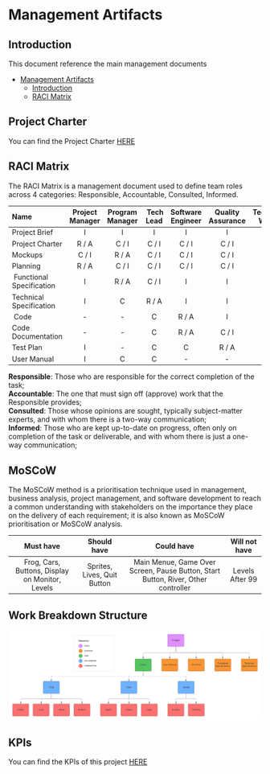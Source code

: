 # Management Artifacts

## Introduction

This document reference the main management documents

- [Management Artifacts](#management-artifacts)
  - [Introduction](#introduction)
  - [RACI Matrix](#raci-matrix)

## Project Charter

You can find the Project Charter [HERE](https://github.com/algosup/2024-2025-project-1-fpga-team-4/blob/Management/Documents/Management/ProjectCharter.md)

## RACI Matrix

The RACI Matrix is a management document used to define team roles across 4 categories: Responsible, Accountable, Consulted, Informed.

| Name                      | Project Manager | Program Manager | Tech Lead | Software Engineer | Quality Assurance | Technical Writer  | Client  |
| :------------------------ | :-------------: | :-------------: | :-------: | :---------------: | :---------------: | :--------------:  | :----:  |
| Project Brief             | I               | I               | I         | I                 | I                 | I                 | R / A   |
| Project Charter           | R / A           | C / I           | C / I     | C / I             | C / I             | C / I             | C       |
| Mockups                   | C / I           | R / A           | C / I     | C / I             | C / I             | C / I             | C / I   |
| Planning                  | R / A           | C / I           | C / I     | C / I             | C / I             | C / I             | -       |
| Functional Specification  | I               | R / A           | C / I     | I                 | I                 | I                 | C       |
| Technical Specification   | I               | C               | R / A     | I                 | I                 | -                 | C       |
| Code                      | -               | -               | C         | R / A             | I                 | -                 | -       |
| Code Documentation        | -               | -               | C         | R / A             | C / I             | -                 | -       |
| Test Plan                 | I               | -               | C         | C                 | R / A             | -                 | -       |
| User Manual               | I               | C               | C         | -                 | -                 | R / A             | I       |

**Responsible**: Those who are responsible for the correct completion of the task; <br>
**Accountable**: The one that must sign off (approve) work that the Responsible provides; <br>
**Consulted**: Those whose opinions are sought, typically subject-matter experts, and with whom there is a two-way communication; <br>
**Informed**: Those who are kept up-to-date on progress, often only on completion of the task or deliverable, and with whom there is just a one-way communication; <br>

## MoSCoW

The MoSCoW method is a prioritisation technique used in management, business analysis, project management, and software development to reach a common understanding with stakeholders on the importance they place on the delivery of each requirement; it is also known as MoSCoW prioritisation or MoSCoW analysis.

| Must have | Should have | Could have | Will not have |
| :---: | :---: | :---: | :---: |
| Frog, Cars, Buttons, Display on Monitor, Levels | Sprites, Lives, Quit Button | Main Menue, Game Over Screen, Pause Button, Start Button, River, Other controller | Levels After 99 |

## Work Breakdown Structure

![Work Breakdown Structure](/Documents/Images/Work%20Breakdown%20Document.png)

## KPIs

You can find the KPIs of this project [HERE](https://docs.google.com/spreadsheets/d/13jU5yLu1WAvObVslUR08S9Zf0pqd8HzQEdJiWDzK4Rw/edit?usp=sharing)
